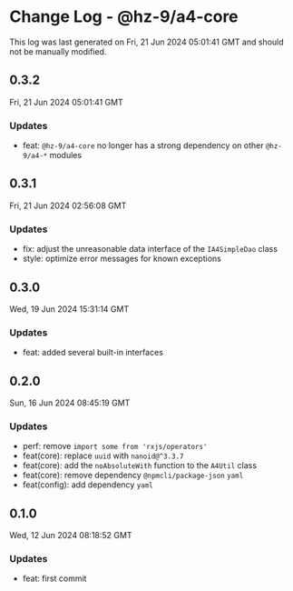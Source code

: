 # Change Log - @hz-9/a4-core

This log was last generated on Fri, 21 Jun 2024 05:01:41 GMT and should not be manually modified.

## 0.3.2
Fri, 21 Jun 2024 05:01:41 GMT

### Updates

- feat: `@hz-9/a4-core` no longer has a strong dependency on other `@hz-9/a4-*` modules

## 0.3.1
Fri, 21 Jun 2024 02:56:08 GMT

### Updates

- fix: adjust the unreasonable data interface of the `IA4SimpleDao` class
- style: optimize error messages for known exceptions

## 0.3.0
Wed, 19 Jun 2024 15:31:14 GMT

### Updates

- feat: added several built-in interfaces

## 0.2.0
Sun, 16 Jun 2024 08:45:19 GMT

### Updates

- perf: remove `import some from 'rxjs/operators'`
- feat(core): replace `uuid` with `nanoid@^3.3.7`
- feat(core): add the  `noAbsoluteWith` function to the `A4Util` class 
- feat(core): remove dependency `@npmcli/package-json` `yaml`
- feat(config): add dependency `yaml`

## 0.1.0
Wed, 12 Jun 2024 08:18:52 GMT

### Updates

- feat: first commit

